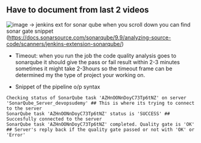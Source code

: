 ## Have to document from last 2 videos
![image](https://github.com/user-attachments/assets/69fe3700-53c5-4b3f-a611-f2775d09430e)
-> jenkins ext for sonar qube when you scroll down you can find sonar gate snippet (https://docs.sonarsource.com/sonarqube/9.9/analyzing-source-code/scanners/jenkins-extension-sonarqube/)
- Timeout: when you run the job the code quality analysis goes to sonarqube it should give the pass or fail result within 2-3 minutes sometimes it might take 2-3hours so the timeout frame can be determined my the type of project your working on.



- Snippet of the pipeline o/p syntax
```
Checking status of SonarQube task 'AZHnOONnDoyC73Tp6tNZ' on server 'SonarQube_Server_devopsudemy' ## This is where its trying to connect to the server
SonarQube task 'AZHnOONnDoyC73Tp6tNZ' status is 'SUCCESS' ## Succesfully connected to the server
SonarQube task 'AZHnOONnDoyC73Tp6tNZ' completed. Quality gate is 'OK' ## Server's reply back if the quality gate passed or not with 'OK' or 'Error'

```

